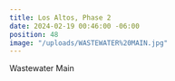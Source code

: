 ```yaml
---
title: Los Altos, Phase 2
date: 2024-02-19 00:46:00 -06:00
position: 48
image: "/uploads/WASTEWATER%20MAIN.jpg"
---
```


Wastewater Main